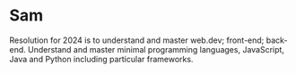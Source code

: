 # Sam
Resolution for 2024 is to understand and master web.dev; front-end; back-end. Understand and master minimal programming languages, JavaScript, Java and Python including particular frameworks.
